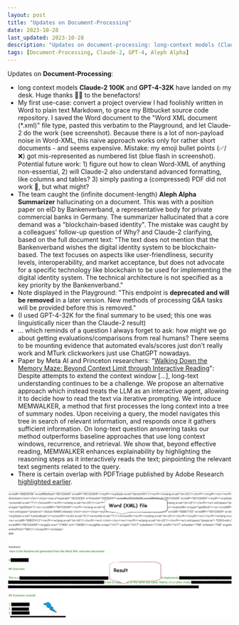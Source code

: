 ```yaml
---
layout: post
title: "Updates on Document-Processing"
date: 2023-10-28
last_updated: 2023-10-28
description: "Updates on document-processing: long-context models (Claude-2, GPT-4-32K), Word-XML to Markdown demo, Aleph summarizer hallucination fix, MEMWALKER interactive reading research."
tags: [Document-Processing, Claude-2, GPT-4, Aleph Alpha]
---
```


Updates on **Document-Processing**:
- long context models **Claude-2 100K** and **GPT-4-32K** have landed on my desk. Huge thanks 🙏🏻 to the benefactors!
- My first use-case: convert a project overview I had foolishly written in Word to plain text Markdown, to grace my Bitbucket source code repository. I saved the Word document to the "Word XML document (*.xml)" file type, pasted this verbatim to the Playground, and let Claude-2 do the work (see screenshot). Because there is a lot of non-payload noise in Word-XML, this naive approach works only for rather short documents - and seems expensive. Mistake: my emoji bullet points (✅/❌) got mis-represented as numbered list (blue flash in screenshot). Potential future work: 1) figure out how to clean Word-XML of anything non-essential, 2) will Claude-2 also understand advanced formatting, like columns and tables? 3) simply pasting a (compressed) PDF did not work 🤡, but what might?
- The team caught the (infinite document-length) **Aleph Alpha Summarizer** hallucinating on a document. This was with a position paper on eID by Bankenverband, a representative body for private commercial banks in Germany. The summarizer hallucinated that a core demand was a "blockchain-based identity". The mistake was caught by a colleagues' follow-up question of Why? and Claude-2 clarifying, based on the full document text: "The text does not mention that the Bankenverband wishes the digital identity system to be blockchain-based. The text focuses on aspects like user-friendliness, security levels, interoperability, and market acceptance, but does not advocate for a specific technology like blockchain to be used for implementing the digital identity system. The technical architecture is not specified as a key priority by the Bankenverband."
- Note displayed in the Playground: "This endpoint is **deprecated and will be removed** in a later version. New methods of processing Q&A tasks will be provided before this is removed."
- (I used GPT-4-32K for the final summary to be used; this one was linguistically nicer than the Claude-2 result)
- ... which reminds of a question I always forget to ask: how might we go about getting evaluations/comparisons from real humans? There seems to be mounting evidence that automated evals/scores just don't really work and MTurk clickworkers just use ChatGPT nowadays.
- Paper by Meta AI and Princeton researchers: "[Walking Down the Memory Maze: Beyond Context Limit through Interactive Reading](https://arxiv.org/pdf/2310.05029.pdf)": Despite attempts to extend the context window [...], long-text understanding continues to be a challenge. We propose an alternative approach which instead treats the LLM as an interactive agent, allowing it to decide how to read the text via iterative prompting. We introduce MEMWALKER, a method that first processes the long context into a tree of summary nodes. Upon receiving a query, the model navigates this tree in search of relevant information, and responds once it gathers sufficient information. On long-text question answering tasks our method outperforms baseline approaches that use long context windows, recurrence, and retrieval. We show that, beyond effective reading, MEMWALKER enhances explainability by highlighting the reasoning steps as it interactively reads the text; pinpointing the relevant text segments related to the query.
- There is certain overlap with PDFTriage published by Adobe Research [highlighted earlier](doc-processing).

![Anthropic Claude-2 on Bedrock](assets/img/anthropic-claude-bedrock.png)